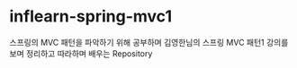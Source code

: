 # inflearn-spring-mvc1

스프링의 MVC 패턴을 파악하기 위해 공부하며
김영한님의 스프링 MVC 패턴1 강의를 보며 정리하고 따라하며 배우는 Repository

